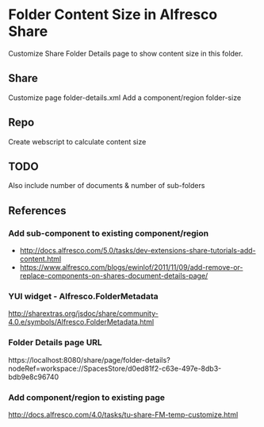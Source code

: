 # Folder Content Size in Alfresco Share 
Customize Share Folder Details page to show content size in this folder.

## Share
Customize page folder-details.xml
Add a component/region folder-size

## Repo
Create webscript to calculate content size

## TODO
Also include number of documents & number of sub-folders

## References
### Add sub-component to existing component/region
- http://docs.alfresco.com/5.0/tasks/dev-extensions-share-tutorials-add-content.html
- https://www.alfresco.com/blogs/ewinlof/2011/11/09/add-remove-or-replace-components-on-shares-document-details-page/

### YUI widget - Alfresco.FolderMetadata
http://sharextras.org/jsdoc/share/community-4.0.e/symbols/Alfresco.FolderMetadata.html

### Folder Details page URL
https://localhost:8080/share/page/folder-details?nodeRef=workspace://SpacesStore/d0ed81f2-c63e-497e-8db3-bdb9e8c96740

### Add component/region to existing page
http://docs.alfresco.com/4.0/tasks/tu-share-FM-temp-customize.html
